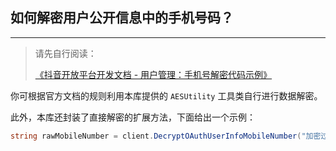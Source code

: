 ﻿## 如何解密用户公开信息中的手机号码？

---

> 请先自行阅读：
>
> [《抖音开放平台开发文档 - 用户管理：手机号解密代码示例》](https://open.douyin.com/platform/doc/6943439913106835470)

你可根据官方文档的规则利用本库提供的 `AESUtility` 工具类自行进行数据解密。

此外，本库还封装了直接解密的扩展方法，下面给出一个示例：

```csharp
string rawMobileNumber = client.DecryptOAuthUserInfoMobileNumber("加密过的手机号");
```
